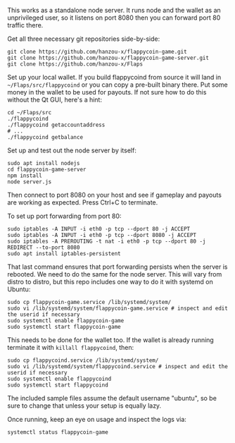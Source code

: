 This works as a standalone node server. It runs node and the
wallet as an unprivileged user, so it listens on port 8080 then you can
forward port 80 traffic there.

Get all three necessary git repositories side-by-side:

    git clone https://github.com/hanzou-x/flappycoin-game.git
    git clone https://github.com/hanzou-x/flappycoin-game-server.git
    git clone https://github.com/hanzou-x/Flaps

Set up your local wallet. If you build flappycoind from source it
will land in `~/Flaps/src/flappycoind` or you can copy a pre-built
binary there. Put some money in the wallet to be used for payouts.
If not sure how to do this without the Qt GUI, here's a hint:

    cd ~/Flaps/src
    ./flappycoind
    ./flappycoind getaccountaddress
    # ...
    ./flappycoind getbalance

Set up and test out the node server by itself:

    sudo apt install nodejs
    cd flappycoin-game-server
    npm install
    node server.js

Then connect to port 8080 on your host and see if gameplay and
payouts are working as expected. Press Ctrl+C to terminate.

To set up port forwarding from port 80:

    sudo iptables -A INPUT -i eth0 -p tcp --dport 80 -j ACCEPT
    sudo iptables -A INPUT -i eth0 -p tcp --dport 8080 -j ACCEPT
    sudo iptables -A PREROUTING -t nat -i eth0 -p tcp --dport 80 -j REDIRECT --to-port 8080
    sudo apt install iptables-persistent

That last command ensures that port forwarding persists when the
server is rebooted. We need to do the same for the node server.
This will vary from distro to distro, but this repo includes one
way to do it with systemd on Ubuntu:

    sudo cp flappycoin-game.service /lib/systemd/system/
    sudo vi /lib/systemd/system/flappycoin-game.service # inspect and edit the userid if necessary
    sudo systemctl enable flappycoin-game
    sudo systemctl start flappycoin-game

This needs to be done for the wallet too. If the wallet is already
running terminate it with `killall flappycoind`, then:

    sudo cp flappycoind.service /lib/systemd/system/
    sudo vi /lib/systemd/system/flappycoind.service # inspect and edit the userid if necessary
    sudo systemctl enable flappycoind
    sudo systemctl start flappycoind

The included sample files assume the default username "ubuntu", so
be sure to change that unless your setup is equally lazy.

Once running, keep an eye on usage and inspect the logs via:

    systemctl status flappycoin-game

